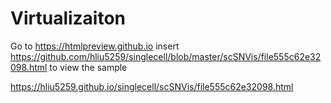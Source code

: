 # Virtualizaiton


Go to https://htmlpreview.github.io insert https://github.com/hliu5259/singlecell/blob/master/scSNVis/file555c62e32098.html to view the sample 

https://hliu5259.github.io/singlecell/scSNVis/file555c62e32098.html
